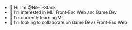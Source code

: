 - 👋 Hi, I’m @Nik-T-Stack
- 👀 I’m interested in ML, Front-End Web and Game Dev
- 🌱 I’m currently learning ML
- 💞️ I’m looking to collaborate on Game Dev / Front-End Web
